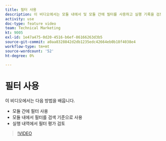 ```yaml
---
title: 필터 사용
description: 이 비디오에서는 모듈 내에서 및 모듈 간에 필터를 사용하고 실행 기록을 검토하는 방법을 알아봅니다. [!DNL Adobe Workfront Fusion].
activity: use
doc-type: feature video
team: Technical Marketing
kt: 9005
exl-id: 1e47a475-0d20-4516-b6ef-86166263d3b5
source-git-commit: a0aa8328842d2db1235edc42664eb0b18f4038e4
workflow-type: tm+mt
source-wordcount: '52'
ht-degree: 0%

---
```


# 필터 사용

이 비디오에서는 다음 방법을 배웁니다.

* 모듈 간에 필터 사용
* 모듈 내에서 필터를 검색 기준으로 사용
* 실행 내역에서 필터 평가 검토

>[!VIDEO](https://video.tv.adobe.com/v/335265/?quality=12)
